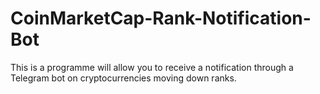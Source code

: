 # CoinMarketCap-Rank-Notification-Bot
This is a programme will allow you to receive a notification through a Telegram bot on cryptocurrencies moving down ranks. 
